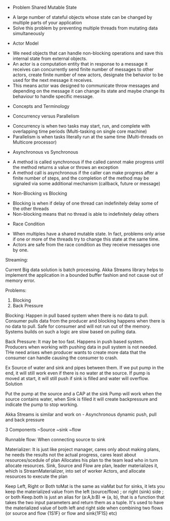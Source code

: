 * Problem Shared Mutable State
- A large number of stateful objects whose state can be changed by multiple parts of your application
- Solve this problem by preventing multiple threads from mutating data simultaneously 

* Actor Model
- We need objects that can handle non-blocking operations and save this internal state from external objects.
- An actor is a computation entity that in response to a message it receives can concurrently send finite number of messages
to other actors, create finite number of new actors, designate the behavior to be used for the next message it receives.
- This means actor was designed to communicate throw messages and depending on the message it can change its state and
maybe change its behaviour to handle specific message.

* Concepts and Terminology

* Concurrency versus Parallelism
- Concurrency is when two tasks may start, run, and complete with overlapping time periods (Multi-tasking on single core machine)
- Parallelism is when tasks literally run at the same time (Multi-threads on Multicore processor)

* Asynchronous vs Synchronous
- A method is called synchronous if the called cannot make progress until the method returns a value or throws an exception
- A method call is asynchronous if the caller can make progress after a finite number of steps, 
and the completion of the method may be signaled via some additional mechanism (callback, future or message) 
 
* Non-Blocking vs Blocking
- Blocking is when if delay of one thread can indefinitely delay some of the other threads
- Non-blocking means that no thread is able to indefinitely delay others

* Race Condition
- When multiples have a shared mutable state. In fact, problems only arise if one or more of the threads try to change this state at the same time.
- Actors are safe from the race condition as they receive messages one by one.



Streaming:

Current Big data solution is batch processing.
Akka Streams library helps to implement the application in a bounded buffer fashion and not cause out of memory error.

Problems:
1. Blocking
2. Back Pressure

Blocking: Happen in pull based system when there is no data to pull. Consumer pulls data from the producer and blocking happens when there is no data to pull.
Safe for consumer and will not run out of the memory. Systems builds on such a logic are slow based on pulling data.

Back Pressure: It may be too fast. Happens in push based system. Producers when working with pushing data in pull system is not needed.
THe need arises when producer wants to create more data that the consumer can handle causing the consumer to crash.

Ex Source of water and sink and pipes between them. If we put pump in the end, it will still work even if there is no water at the source.
If pump is moved at start, it will still push if sink is filled and water will overflow.
Solution

Put the pump at the source and a CAP at the sink
Pump will work when the source contains water, when Sink is filled it will create backpressure and indicate the pump to stop working.

Akka Streams is similar and work on - Asynchronous dynamic push, pull and back pressure


3 Components
~Source
~sink
~flow

Runnable flow: When connecting source to sink

Materializer: It is just like project manager, cares only about making plans, he needs the results not the actual progress, cares least about resources/scedule of plan
Allocates his plan to the team lead who in turn allocate resources.
Sink, Source and Flow are plan, leader materializes it, which is StreamMaterializer, into set of worker Actors, and allocate resources to execute the plan  

Keep Left, Right or Both
toMat is the same as viaMat but for sinks, it lets you keep the materialized value from the left (source/flow) ; or right (sink) side ; or both
Keep.both is just an alias for (a:A,b:B) => (a, b), that is a function that takes the two input parameters and return them as a tuple. 
It's used to have the materialized value of both left and right side when combining two flows (or source and flow {1S1F} or flow and sink{1F1S} etc)




